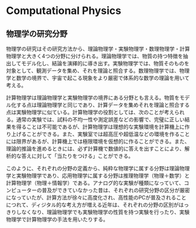 # Computational Physics

## 物理学の研究分野

物理学の研究はその研究方法から、理論物理学・実験物理学・数理物理学・計算物理学と大きく4つの分野に分けられる。理論物理学では、物質の持つ特徴を抽出してモデル化し、結論を演繹的に導き出す。実験物理学では、物質そのものを対象として、観測データを集め、それを理論と照合する。数理物理学では、物理学と数学の境界で、宇宙で起こる現象をより厳密で体系的な数学の理論を用いて考える。

計算物理学は理論物理学と実験物理学の境界にある分野とも言える。物質をモデル化する点は理論物理学と同じであり、計算データを集めそれを理論と照合する点は実験物理学に似ている。計算物理学の役割としては、次のことが考えられる。通常の実験では、試料の不均一性や測定誤差などの影響で、完璧に正しい結果を得ることは不可能であるが、計算物理学は理想的な実験環境を計算機上に作り上げることができる。また、実験室では超高圧や超低温などの環境を作ることには限界があるが、計算機上では極限環境を仮想的に作ることができる。また、理論的推論を進めるときには、必ず計算機で数値的に答えを出すことにより、解析的な答えに対して「当たりをつける」ことができる。

このように、それぞれの分野の定義から、純粋な物理学に属する分野は理論物理学と実験物理学であり、応用物理学に属する分野は推理物理学（物理＋数学）と計算物理学（物理＋情報学）である。アナログ的な実験が種類になっていて、コンピューターの普及ができていなかった昔は、それぞれの研究分野の区分が厳密になっていたが、計算方法が徐々に高度化され、高性能のPCが普及されることにつれて、ディジタル的な考え方が増える近年は、それぞれの分野の区別がはっきりしなくなり、理論物理学でも実験物理学の性質を持つ実験を行ったり、実験物理学で計算物理学の手法を用いたりする。
